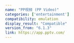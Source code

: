 ```yaml
---
name: "PP视频 (PP Video)"
categories: ['entertainment']
compatibility: emulation
display_result: "Compatible"
version_from: "6.1.3"
link: https://app.pptv.com/
---
```


